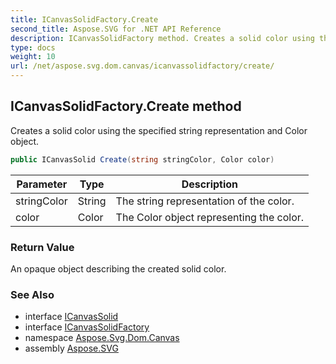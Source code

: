 ```yaml
---
title: ICanvasSolidFactory.Create
second_title: Aspose.SVG for .NET API Reference
description: ICanvasSolidFactory method. Creates a solid color using the specified string representation and Color object
type: docs
weight: 10
url: /net/aspose.svg.dom.canvas/icanvassolidfactory/create/
---
```

## ICanvasSolidFactory.Create method

Creates a solid color using the specified string representation and Color object.

```csharp
public ICanvasSolid Create(string stringColor, Color color)
```

| Parameter | Type | Description |
| --- | --- | --- |
| stringColor | String | The string representation of the color. |
| color | Color | The Color object representing the color. |

### Return Value

An opaque object describing the created solid color.

### See Also

* interface [ICanvasSolid](../../icanvassolid/)
* interface [ICanvasSolidFactory](../)
* namespace [Aspose.Svg.Dom.Canvas](../../../aspose.svg.dom.canvas/)
* assembly [Aspose.SVG](../../../)
